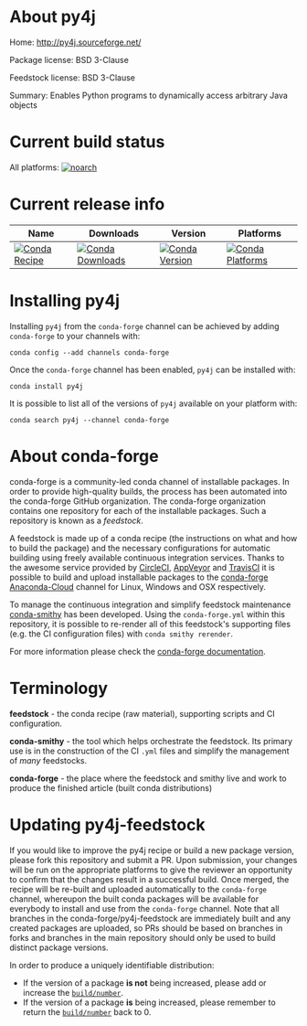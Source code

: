 About py4j
==========

Home: http://py4j.sourceforge.net/

Package license: BSD 3-Clause

Feedstock license: BSD 3-Clause

Summary: Enables Python programs to dynamically access arbitrary Java objects



Current build status
====================

All platforms:
[![noarch](https://img.shields.io/circleci/project/github/conda-forge/py4j-feedstock/master.svg?label=noarch)](https://circleci.com/gh/conda-forge/py4j-feedstock)

Current release info
====================

| Name | Downloads | Version | Platforms |
| --- | --- | --- | --- |
| [![Conda Recipe](https://img.shields.io/badge/recipe-py4j-green.svg)](https://anaconda.org/conda-forge/py4j) | [![Conda Downloads](https://img.shields.io/conda/dn/conda-forge/py4j.svg)](https://anaconda.org/conda-forge/py4j) | [![Conda Version](https://img.shields.io/conda/vn/conda-forge/py4j.svg)](https://anaconda.org/conda-forge/py4j) | [![Conda Platforms](https://img.shields.io/conda/pn/conda-forge/py4j.svg)](https://anaconda.org/conda-forge/py4j) |

Installing py4j
===============

Installing `py4j` from the `conda-forge` channel can be achieved by adding `conda-forge` to your channels with:

```
conda config --add channels conda-forge
```

Once the `conda-forge` channel has been enabled, `py4j` can be installed with:

```
conda install py4j
```

It is possible to list all of the versions of `py4j` available on your platform with:

```
conda search py4j --channel conda-forge
```


About conda-forge
=================

conda-forge is a community-led conda channel of installable packages.
In order to provide high-quality builds, the process has been automated into the
conda-forge GitHub organization. The conda-forge organization contains one repository
for each of the installable packages. Such a repository is known as a *feedstock*.

A feedstock is made up of a conda recipe (the instructions on what and how to build
the package) and the necessary configurations for automatic building using freely
available continuous integration services. Thanks to the awesome service provided by
[CircleCI](https://circleci.com/), [AppVeyor](http://www.appveyor.com/)
and [TravisCI](https://travis-ci.org/) it is possible to build and upload installable
packages to the [conda-forge](https://anaconda.org/conda-forge)
[Anaconda-Cloud](http://docs.anaconda.org/) channel for Linux, Windows and OSX respectively.

To manage the continuous integration and simplify feedstock maintenance
[conda-smithy](http://github.com/conda-forge/conda-smithy) has been developed.
Using the ``conda-forge.yml`` within this repository, it is possible to re-render all of
this feedstock's supporting files (e.g. the CI configuration files) with ``conda smithy rerender``.

For more information please check the [conda-forge documentation](https://conda-forge.org/docs/).

Terminology
===========

**feedstock** - the conda recipe (raw material), supporting scripts and CI configuration.

**conda-smithy** - the tool which helps orchestrate the feedstock.
                   Its primary use is in the construction of the CI ``.yml`` files
                   and simplify the management of *many* feedstocks.

**conda-forge** - the place where the feedstock and smithy live and work to
                  produce the finished article (built conda distributions)


Updating py4j-feedstock
=======================

If you would like to improve the py4j recipe or build a new
package version, please fork this repository and submit a PR. Upon submission,
your changes will be run on the appropriate platforms to give the reviewer an
opportunity to confirm that the changes result in a successful build. Once
merged, the recipe will be re-built and uploaded automatically to the
`conda-forge` channel, whereupon the built conda packages will be available for
everybody to install and use from the `conda-forge` channel.
Note that all branches in the conda-forge/py4j-feedstock are
immediately built and any created packages are uploaded, so PRs should be based
on branches in forks and branches in the main repository should only be used to
build distinct package versions.

In order to produce a uniquely identifiable distribution:
 * If the version of a package **is not** being increased, please add or increase
   the [``build/number``](http://conda.pydata.org/docs/building/meta-yaml.html#build-number-and-string).
 * If the version of a package **is** being increased, please remember to return
   the [``build/number``](http://conda.pydata.org/docs/building/meta-yaml.html#build-number-and-string)
   back to 0.
